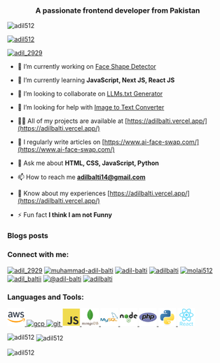 <h3 align="center">A passionate frontend developer from Pakistan</h3>

<p align="left"> <img src="https://komarev.com/ghpvc/?username=adil512&label=Profile%20views&color=0e75b6&style=flat" alt="adil512" /> </p>

<p align="left"> <a href="https://github.com/ryo-ma/github-profile-trophy"><img src="https://github-profile-trophy.vercel.app/?username=adil512" alt="adil512" /></a> </p>

<p align="left"> <a href="https://twitter.com/adil_2929" target="blank"><img src="https://img.shields.io/twitter/follow/adil_2929?logo=twitter&style=for-the-badge" alt="adil_2929" /></a> </p>

- 🔭 I’m currently working on [Face Shape Detector](https://whatismyfaceshape.net/)

- 🌱 I’m currently learning **JavaScript, Next JS, React JS**

- 👯 I’m looking to collaborate on [LLMs.txt Generator](https://adilbalti.app/)

- 🤝 I’m looking for help with [Image to Text Converter](https://imgtotext.org/)

- 👨‍💻 All of my projects are available at [https://adilbalti.vercel.app/](https://adilbalti.vercel.app/)

- 📝 I regularly write articles on [https://www.ai-face-swap.com/](https://www.ai-face-swap.com/)

- 💬 Ask me about **HTML, CSS, JavaScript, Python**

- 📫 How to reach me **adilbalti14@gmail.com**

- 📄 Know about my experiences [https://adilbalti.vercel.app/](https://adilbalti.vercel.app/)

- ⚡ Fun fact **I think I am not Funny**

### Blogs posts
<!-- BLOG-POST-LIST:START -->
<!-- BLOG-POST-LIST:END -->

<h3 align="left">Connect with me:</h3>
<p align="left">
<a href="https://twitter.com/adil_2929" target="blank"><img align="center" src="https://raw.githubusercontent.com/rahuldkjain/github-profile-readme-generator/master/src/images/icons/Social/twitter.svg" alt="adil_2929" height="30" width="40" /></a>
<a href="https://linkedin.com/in/muhammad-adil-balti" target="blank"><img align="center" src="https://raw.githubusercontent.com/rahuldkjain/github-profile-readme-generator/master/src/images/icons/Social/linked-in-alt.svg" alt="muhammad-adil-balti" height="30" width="40" /></a>
<a href="https://stackoverflow.com/users/adil-balti" target="blank"><img align="center" src="https://raw.githubusercontent.com/rahuldkjain/github-profile-readme-generator/master/src/images/icons/Social/stack-overflow.svg" alt="adil-balti" height="30" width="40" /></a>
<a href="https://kaggle.com/adilbalti" target="blank"><img align="center" src="https://raw.githubusercontent.com/rahuldkjain/github-profile-readme-generator/master/src/images/icons/Social/kaggle.svg" alt="adilbalti" height="30" width="40" /></a>
<a href="https://fb.com/molai512" target="blank"><img align="center" src="https://raw.githubusercontent.com/rahuldkjain/github-profile-readme-generator/master/src/images/icons/Social/facebook.svg" alt="molai512" height="30" width="40" /></a>
<a href="https://instagram.com/adil_baltii" target="blank"><img align="center" src="https://raw.githubusercontent.com/rahuldkjain/github-profile-readme-generator/master/src/images/icons/Social/instagram.svg" alt="adil_baltii" height="30" width="40" /></a>
<a href="https://medium.com/@adil-balti" target="blank"><img align="center" src="https://raw.githubusercontent.com/rahuldkjain/github-profile-readme-generator/master/src/images/icons/Social/medium.svg" alt="@adil-balti" height="30" width="40" /></a>
<a href="https://www.youtube.com/c/adilbalti" target="blank"><img align="center" src="https://raw.githubusercontent.com/rahuldkjain/github-profile-readme-generator/master/src/images/icons/Social/youtube.svg" alt="adilbalti" height="30" width="40" /></a>
</p>

<h3 align="left">Languages and Tools:</h3>
<p align="left"> <a href="https://aws.amazon.com" target="_blank" rel="noreferrer"> <img src="https://raw.githubusercontent.com/devicons/devicon/master/icons/amazonwebservices/amazonwebservices-original-wordmark.svg" alt="aws" width="40" height="40"/> </a> <a href="https://cloud.google.com" target="_blank" rel="noreferrer"> <img src="https://www.vectorlogo.zone/logos/google_cloud/google_cloud-icon.svg" alt="gcp" width="40" height="40"/> </a> <a href="https://git-scm.com/" target="_blank" rel="noreferrer"> <img src="https://www.vectorlogo.zone/logos/git-scm/git-scm-icon.svg" alt="git" width="40" height="40"/> </a> <a href="https://developer.mozilla.org/en-US/docs/Web/JavaScript" target="_blank" rel="noreferrer"> <img src="https://raw.githubusercontent.com/devicons/devicon/master/icons/javascript/javascript-original.svg" alt="javascript" width="40" height="40"/> </a> <a href="https://www.mongodb.com/" target="_blank" rel="noreferrer"> <img src="https://raw.githubusercontent.com/devicons/devicon/master/icons/mongodb/mongodb-original-wordmark.svg" alt="mongodb" width="40" height="40"/> </a> <a href="https://www.mysql.com/" target="_blank" rel="noreferrer"> <img src="https://raw.githubusercontent.com/devicons/devicon/master/icons/mysql/mysql-original-wordmark.svg" alt="mysql" width="40" height="40"/> </a> <a href="https://nodejs.org" target="_blank" rel="noreferrer"> <img src="https://raw.githubusercontent.com/devicons/devicon/master/icons/nodejs/nodejs-original-wordmark.svg" alt="nodejs" width="40" height="40"/> </a> <a href="https://www.php.net" target="_blank" rel="noreferrer"> <img src="https://raw.githubusercontent.com/devicons/devicon/master/icons/php/php-original.svg" alt="php" width="40" height="40"/> </a> <a href="https://www.python.org" target="_blank" rel="noreferrer"> <img src="https://raw.githubusercontent.com/devicons/devicon/master/icons/python/python-original.svg" alt="python" width="40" height="40"/> </a> <a href="https://reactjs.org/" target="_blank" rel="noreferrer"> <img src="https://raw.githubusercontent.com/devicons/devicon/master/icons/react/react-original-wordmark.svg" alt="react" width="40" height="40"/> </a> </p>

<p><img align="left" src="https://github-readme-stats.vercel.app/api/top-langs?username=adil512&show_icons=true&locale=en&layout=compact" alt="adil512" /></p>

<p>&nbsp;<img align="center" src="https://github-readme-stats.vercel.app/api?username=adil512&show_icons=true&locale=en" alt="adil512" /></p>

<p><img align="center" src="https://github-readme-streak-stats.herokuapp.com/?user=adil512&" alt="adil512" /></p>

